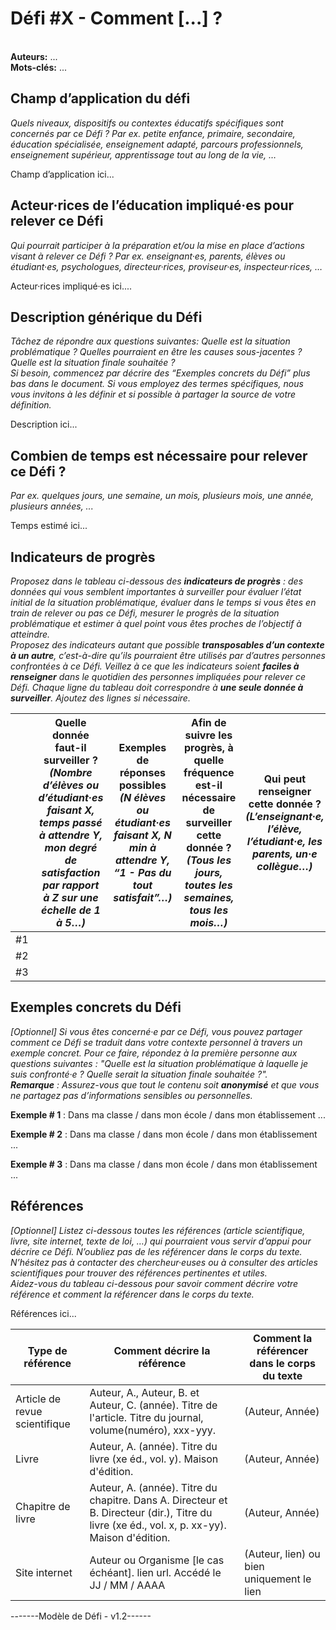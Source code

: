 # Défi #X - Comment [...] ?
\
**Auteurs:** ...\
**Mots-clés:** ...

## Champ d’application du défi
_Quels niveaux, dispositifs ou contextes éducatifs spécifiques sont concernés par ce Défi ? Par ex. petite enfance, primaire, secondaire, éducation spécialisée, enseignement adapté, parcours professionnels, enseignement supérieur, apprentissage tout au long de la vie, …_

Champ d’application ici...

## Acteur·rices de l’éducation impliqué·es pour relever ce Défi
_Qui pourrait participer à la préparation et/ou la mise en place d’actions visant à relever ce Défi ? Par ex. enseignant·es, parents, élèves ou étudiant·es, psychologues, directeur·rices, proviseur·es, inspecteur·rices, …_

Acteur·rices impliqué·es ici....

## Description générique du Défi
_Tâchez de répondre aux questions suivantes: Quelle est la situation problématique ? Quelles pourraient en être les causes sous-jacentes ? Quelle est la situation finale souhaitée ?_\
_Si besoin, commencez par décrire des “Exemples concrets du Défi” plus bas dans le document. Si vous employez des termes spécifiques, nous vous invitons à les définir et si possible à partager la source de votre définition._

Description ici...

## Combien de temps est nécessaire pour relever ce Défi ?
_Par ex. quelques jours, une semaine, un mois, plusieurs mois, une année, plusieurs années, ..._

Temps estimé ici...

## Indicateurs de progrès
_Proposez dans le tableau ci-dessous des **indicateurs de progrès** : des données qui vous semblent importantes à surveiller pour évaluer l’état initial de la situation problématique, évaluer dans le temps si vous êtes en train de relever ou pas ce Défi, mesurer le progrès de la situation problématique et estimer à quel point vous êtes proches de l’objectif à atteindre._\
_Proposez des indicateurs autant que possible **transposables d’un contexte à un autre**, c’est-à-dire qu’ils pourraient être utilisés par d’autres personnes confrontées à ce Défi. Veillez à ce que les indicateurs soient **faciles à renseigner** dans le quotidien des personnes impliquées pour relever ce Défi. Chaque ligne du tableau doit correspondre à **une seule donnée à surveiller**. Ajoutez des lignes si nécessaire._

| | Quelle donnée faut-il surveiller ? _(Nombre d’élèves ou d’étudiant·es faisant X, temps passé à attendre Y, mon degré de satisfaction par rapport à Z sur une échelle de 1 à 5…)_ | Exemples de réponses possibles _(N élèves ou étudiant·es faisant X, N min à attendre Y, “1 - Pas du tout satisfait”…)_ | Afin de suivre les progrès, à quelle fréquence est-il nécessaire de surveiller cette donnée ? _(Tous les jours, toutes les semaines, tous les mois…)_ | Qui peut renseigner cette donnée ? _(L’enseignant·e, l’élève, l’étudiant·e, les parents, un·e collègue…)_ | Champ d’application _(CP, primaire, lycée, cycle, supérieur…)_ |
| ----------- | ----------- | -------------- | ---------------- | -------- |-------- |
| #1 | | | | | |
| #2 | | | | | |
| #3 | | | | | |

## Exemples concrets du Défi 
_[Optionnel] Si vous êtes concerné·e par ce Défi, vous pouvez partager comment ce Défi se traduit dans votre contexte personnel à travers un exemple concret. Pour ce faire, répondez à la première personne aux questions suivantes : "Quelle est la situation problématique à laquelle je suis confronté·e ? Quelle serait la situation finale souhaitée ?"._\
_**Remarque** : Assurez-vous que tout le contenu soit **anonymisé** et que vous ne partagez pas d’informations sensibles ou personnelles._

**Exemple # 1** : Dans ma classe / dans mon école / dans mon établissement ...

**Exemple # 2** : Dans ma classe / dans mon école / dans mon établissement ...

**Exemple # 3** : Dans ma classe / dans mon école / dans mon établissement ...

## Références
_[Optionnel] Listez ci-dessous toutes les références (article scientifique, livre, site internet, texte de loi, …) qui pourraient vous servir d’appui pour décrire ce Défi. N’oubliez pas de les référencer dans le corps du texte. N’hésitez pas à contacter des chercheur·euses ou à consulter des articles scientifiques pour trouver des références pertinentes et utiles._\
_Aidez-vous du tableau ci-dessous pour savoir comment décrire votre référence et comment la référencer dans le corps du texte._

Références ici...

| Type de référence | Comment décrire la référence | Comment la référencer dans le corps du texte |
| ----------- | ----------- | -------------- |
| Article de revue scientifique | Auteur, A., Auteur, B. et Auteur, C. (année). Titre de l'article. Titre du journal, volume(numéro), xxx-yyy. | (Auteur, Année) |
| Livre | Auteur, A. (année). Titre du livre (xe éd., vol. y). Maison d'édition. | (Auteur, Année) |
| Chapitre de livre | Auteur, A. (année). Titre du chapitre. Dans A. Directeur et B. Directeur (dir.), Titre du livre (xe éd., vol. x, p. xx-yy). Maison d'édition. | (Auteur, Année) |
| Site internet | Auteur ou Organisme [le cas échéant]. lien url. Accédé le JJ / MM / AAAA  |  (Auteur, lien) ou bien uniquement le lien |

-------Modèle de Défi - v1.2------
